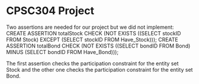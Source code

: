 # CPSC304 Project
Two assertions are needed for our project but we did not implement: 
CREATE ASSERTION totalStock CHECK (NOT EXISTS ((SELECT stockID FROM Stock) EXCEPT (SELECT stockID FROM Have_Stock)));
CREATE ASSERTION totalBond CHECK (NOT EXISTS ((SELECT bondID FROM Bond) MINUS (SELECT bondID FROM Have_Bond)));

The first assertion checks the participation constraint for the entity set Stock and the other one checks the participation constraint for the entity set Bond.
